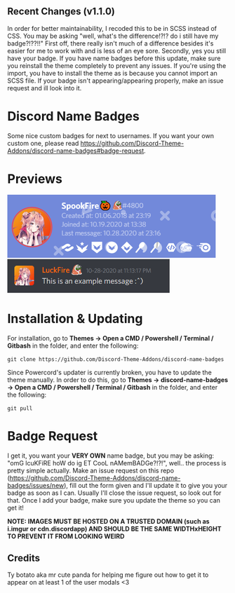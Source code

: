 ## Recent Changes (v1.1.0)
In order for better maintainability, I recoded this to be in SCSS instead of CSS. You may be asking "well, what's the difference!?!? do i still have my badge?!??!!" First off, there really isn't much of a difference besides it's easier for me to work with and is less of an eye sore. Secondly, yes you still have your badge. If you have name badges before this update, make sure you reinstall the theme completely to prevent any issues. If you're using the import, you have to install the theme as is because you cannot import an SCSS file. If your badge isn't appearing/appearing properly, make an issue request and ill look into it. 

# Discord Name Badges
Some nice custom badges for next to usernames. If you want your own custom one, please read https://github.com/Discord-Theme-Addons/discord-name-badges#badge-request.

# Previews
![Preview](./Previews/UsermodalPreview.png)
![Preview](./Previews/MessagePreview.png)

# Installation & Updating
For installation, go to **Themes -> Open a CMD / Powershell / Terminal / Gitbash** in the folder, and enter the following:
```
git clone https://github.com/Discord-Theme-Addons/discord-name-badges
```

Since Powercord's updater is currently broken, you have to update the theme manually. In order to do this, go to **Themes -> discord-name-badges -> Open a CMD / Powershell / Terminal / Gitbash** in the folder, and enter the following:
```
git pull
```

# Badge Request
I get it, you want your **VERY OWN** name badge, but you may be asking: "omG lcuKFiRE hoW do ig ET CooL nAMemBADGe?!?!", well.. the process is pretty simple actually. Make an issue request on this repo (https://github.com/Discord-Theme-Addons/discord-name-badges/issues/new), fill out the form given and I'll update it to give you your badge as soon as I can. Usually I'll close the issue request, so look out for that. Once I add your badge, make sure you update the theme so you can get it!

**NOTE: IMAGES MUST BE HOSTED ON A TRUSTED DOMAIN (such as i.imgur or cdn.discordapp) AND SHOULD BE THE SAME WIDTHxHEIGHT TO PREVENT IT FROM LOOKING WEIRD**

## Credits 
Ty botato aka mr cute panda for helping me figure out how to get it to appear on at least 1 of the user modals <3
